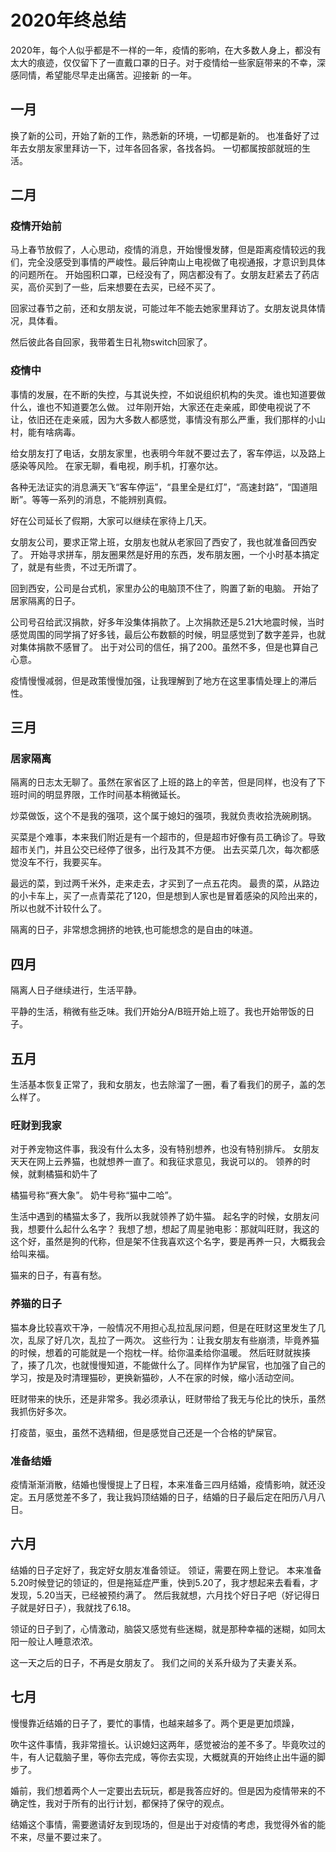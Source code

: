# 2020年终总结

2020年，每个人似乎都是不一样的一年，疫情的影响，在大多数人身上，都没有太大的痕迹，仅仅留下了一直戴口罩的日子。对于疫情给一些家庭带来的不幸，深感同情，希望能尽早走出痛苦。迎接新
的一年。

## 一月

换了新的公司，开始了新的工作，熟悉新的环境，一切都是新的。
也准备好了过年去女朋友家里拜访一下，过年各回各家，各找各妈。
一切都属按部就班的生活。

## 二月

### 疫情开始前
马上春节放假了，人心思动，疫情的消息，开始慢慢发酵，但是距离疫情较远的我们，完全没感受到事情的严峻性。最后钟南山上电视做了电视通报，才意识到具体的问题所在。
开始囤积口罩，已经没有了，网店都没有了。女朋友赶紧去了药店买，高价买到了一些，后来想要在去买，已经不买了。

回家过春节之前，还和女朋友说，可能过年不能去她家里拜访了。女朋友说具体情况，具体看。

然后彼此各自回家，我带着生日礼物switch回家了。

### 疫情中
事情的发展，在不断的失控，与其说失控，不如说组织机构的失灵。谁也知道要做什么，谁也不知道要怎么做。
过年刚开始，大家还在走亲戚，即使电视说了不让，依旧还在走亲戚，因为大多数人都感觉，事情没有那么严重，我们那样的小山村，能有啥病毒。

给女朋友打了电话，女朋友家里，也表明今年就不要过去了，客车停运，以及路上感染等风险。
在家无聊，看电视，刷手机，打塞尔达。

各种无法证实的消息满天飞“客车停运”，“县里全是红灯”，“高速封路”，“国道阻断”。等等一系列的消息，不能辨别真假。

好在公司延长了假期，大家可以继续在家待上几天。

女朋友公司，要求正常上班，女朋友也就从老家回了西安了，我也就准备回西安了。
开始寻求拼车，朋友圈果然是好用的东西，发布朋友圈，一个小时基本搞定了，就是有些贵，不过无所谓了。

回到西安，公司是台式机，家里办公的电脑顶不住了，购置了新的电脑。
开始了居家隔离的日子。

公司号召给武汉捐款，好多年没集体捐款了。上次捐款还是5.21大地震时候，当时感觉周围的同学捐了好多钱，最后公布数额的时候，明显感觉到了数字差异，也就对集体捐款不感冒了。
出于对公司的信任，捐了200。虽然不多，但是也算自己心意。

疫情慢慢减弱，但是政策慢慢加强，让我理解到了地方在这里事情处理上的滞后性。

## 三月

### 居家隔离
隔离的日志太无聊了。虽然在家省区了上班的路上的辛苦，但是同样，也没有了下班时间的明显界限，工作时间基本稍微延长。

炒菜做饭，这个不是我的强项，这个属于媳妇的强项，我就负责收拾洗碗刷锅。

买菜是个难事，本来我们附近是有一个超市的，但是超市好像有员工确诊了。导致超市关门，并且公交已经停了很多，出行及其不方便。
出去买菜几次，每次都感觉没车不行，我要买车。

最远的菜，到过两千米外，走来走去，才买到了一点五花肉。
最贵的菜，从路边的小卡车上，买了一点青菜花了120，但是想到人家也是冒着感染的风险出来的，所以也就不计较什么了。

隔离的日子，非常想念拥挤的地铁,也可能想念的是自由的味道。

## 四月

隔离人日子继续进行，生活平静。

平静的生活，稍微有些乏味。我们开始分A/B班开始上班了。我也开始带饭的日子。

## 五月

生活基本恢复正常了，我和女朋友，也去除溜了一圈，看了看我们的房子，盖的怎么样了。

### 旺财到我家
对于养宠物这件事，我没有什么太多，没有特别想养，也没有特别排斥。
女朋友天天在网上云养猫，也就想养一直了。和我征求意见，我说可以的。
领养的时候，就剩橘猫和奶牛了

橘猫号称“赛大象”。
奶牛号称“猫中二哈”。

生活中遇到的橘猫太多了，我所以我就领养了奶牛猫。
起名字的时候，女朋友问我，想要什么起什么名字？
我想了想，想起了周星驰电影：那就叫旺财，我这的这个好，虽然是狗的代称，但是架不住我喜欢这个名字，要是再养一只，大概我会给叫来福。

猫来的日子，有喜有愁。

### 养猫的日子

猫本身比较喜欢干净，一般情况不用担心乱拉乱尿问题，但是在旺财这里发生了几次，乱尿了好几次，乱拉了一两次。
这些行为：让我女朋友有些崩溃，毕竟养猫的时候，想着的可能就是一个抱枕一样。给你温柔给你温暖。
然后旺财就挨揍了，揍了几次，也就慢慢知道，不能做什么了。同样作为铲屎官，也加强了自己的学习，按是及时清理猫砂，更换新猫砂，人不在家的时候，缩小活动空间。

旺财带来的快乐，还是非常多。我必须承认，旺财带给了我无与伦比的快乐，虽然我抓伤好多次。

打疫苗，驱虫，虽然不选精细，但是感觉自己还是一个合格的铲屎官。

### 准备结婚

疫情渐渐消散，结婚也慢慢提上了日程，本来准备三四月结婚，疫情影响，就还没定。五月感觉差不多了，我让我妈顶结婚的日子，结婚的日子最后定在阳历八月八日。

## 六月

结婚的日子定好了，我定好女朋友准备领证。
领证，需要在网上登记。
本来准备5.20时候登记的领证的，但是拖延症严重，快到5.20了，我才想起来去看看，才发现，5.20当天，已经被预约满了。
然后我就想，六月找个好日子吧（好记得日子就是好日子），我就找了6.18。

领证的日子到了，心情激动，脑袋又感觉有些迷糊，就是那种幸福的迷糊，如同太阳一般让人睡意浓浓。

这一天之后的日子，不再是女朋友了。
我们之间的关系升级为了夫妻关系。

## 七月

慢慢靠近结婚的日子了，要忙的事情，也越来越多了。两个更是更加烦躁，

吹牛这件事情，我非常擅长。认识媳妇这两年，感觉被治的差不多了。毕竟吹过的牛，有人记载脑子里，等你去完成，等你去实现，大概就真的开始终止出牛逼的脚步了。

婚前，我们想着两个人一定要出去玩玩，都是我答应好的。但是因为疫情带来的不确定性，我对于所有的出行计划，都保持了保守的观点。

结婚这个事情，需要邀请好友到现场的，但是出于对疫情的考虑，我觉得外省的能不来，尽量不要过来了。




